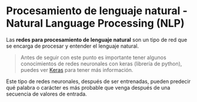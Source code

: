 # Procesamiento de lenguaje natural - Natural Language Processing (NLP)

Las **redes para procesamiento de lenguaje natural** son un tipo de red que se encarga de procesar y entender el lenguaje natural.

> Antes de seguir con este punto es importante tener algunos conocimientos de redes neuronales con keras (librería de python), puedes ver [Keras](../Python/Keras/01%20-%20intro.md) para tener más información.

Este tipo de redes neuronales, después de ser entrenadas, pueden predecir qué palabra o carácter es más probable que venga después de una secuencia de valores de entrada.